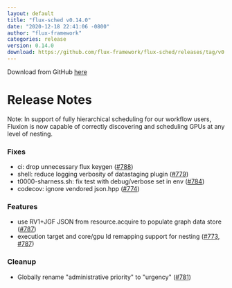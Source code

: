 ```yaml
---
layout: default
title: "flux-sched v0.14.0"
date: "2020-12-18 22:41:06 -0800"
author: "flux-framework"
categories: release
version: 0.14.0
download: https://github.com/flux-framework/flux-sched/releases/tag/v0.14.0
---
```


Download from GitHub [here](https://github.com/flux-framework/flux-sched/releases/tag/v0.14.0)

# Release Notes

Note: In support of fully hierarchical scheduling for our
workflow users, Fluxion is now capable of correctly
discovering and scheduling GPUs at any level of nesting.

### Fixes
 * ci: drop unnecessary flux keygen ([#788](https://github.com/flux-framework/flux-sched/issues/788))
 * shell: reduce logging verbosity of datastaging plugin ([#779](https://github.com/flux-framework/flux-sched/issues/779))
 * t0000-sharness.sh: fix test with debug/verbose set in env ([#784](https://github.com/flux-framework/flux-sched/issues/784))
 * codecov: ignore vendored json.hpp ([#774](https://github.com/flux-framework/flux-sched/issues/774))

### Features
  * use RV1+JGF JSON from resource.acquire to populate graph data store ([#787](https://github.com/flux-framework/flux-sched/issues/787))
  * execution target and core/gpu Id remapping support for nesting ([#773](https://github.com/flux-framework/flux-sched/issues/773), [#787](https://github.com/flux-framework/flux-sched/issues/787))

### Cleanup
  * Globally rename "administrative priority" to "urgency" ([#781](https://github.com/flux-framework/flux-sched/issues/781))

